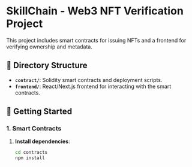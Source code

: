 # SkillChain - Web3 NFT Verification Project

This project includes smart contracts for issuing NFTs and a frontend for verifying ownership and metadata.

## 📂 Directory Structure

- **`contract/`**: Solidity smart contracts and deployment scripts.
- **`frontend/`**: React/Next.js frontend for interacting with the smart contracts.

## 🚀 Getting Started

### 1. Smart Contracts

1. **Install dependencies**:

   ```bash
   cd contracts
   npm install
   ```
